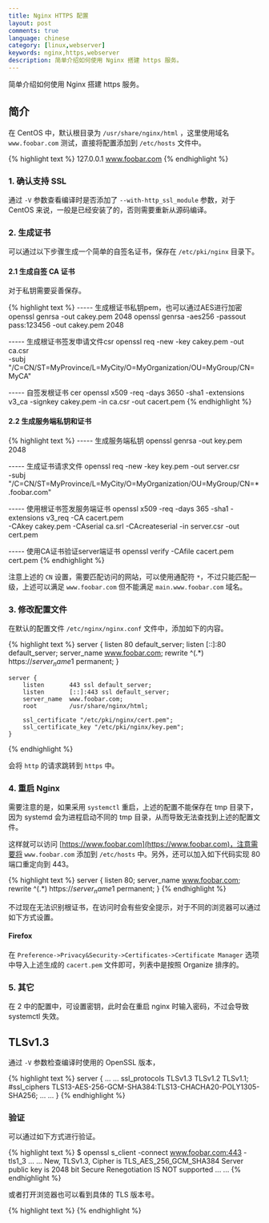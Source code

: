 ```yaml
---
title: Nginx HTTPS 配置
layout: post
comments: true
language: chinese
category: [linux,webserver]
keywords: nginx,https,webserver
description: 简单介绍如何使用 Nginx 搭建 https 服务。
---
```


简单介绍如何使用 Nginx 搭建 https 服务。

<!-- more -->

## 简介

在 CentOS 中，默认根目录为 `/usr/share/nginx/html` ，这里使用域名 `www.foobar.com` 测试，直接将配置添加到 `/etc/hosts` 文件中。

{% highlight text %}
127.0.0.1   www.foobar.com
{% endhighlight %}

### 1. 确认支持 SSL

通过 `-V` 参数查看编译时是否添加了 `--with-http_ssl_module` 参数，对于 CentOS 来说，一般是已经安装了的，否则需要重新从源码编译。

### 2. 生成证书

可以通过以下步骤生成一个简单的自签名证书，保存在 `/etc/pki/nginx` 目录下。

#### 2.1 生成自签 CA 证书

对于私钥需要妥善保存。

{% highlight text %}
----- 生成根证书私钥pem，也可以通过AES进行加密
openssl genrsa -out cakey.pem 2048
openssl genrsa -aes256 -passout pass:123456 -out cakey.pem 2048

----- 生成根证书签发申请文件csr
openssl req -new -key cakey.pem -out ca.csr    \
	-subj "/C=CN/ST=MyProvince/L=MyCity/O=MyOrganization/OU=MyGroup/CN=MyCA"

----- 自签发根证书 cer
openssl x509 -req -days 3650 -sha1 -extensions v3_ca -signkey cakey.pem -in ca.csr -out cacert.pem
{% endhighlight %}

#### 2.2 生成服务端私钥和证书

{% highlight text %}
----- 生成服务端私钥
openssl genrsa -out key.pem 2048

----- 生成证书请求文件
openssl req -new -key key.pem -out server.csr  \
	-subj "/C=CN/ST=MyProvince/L=MyCity/O=MyOrganization/OU=MyGroup/CN=*.foobar.com"

----- 使用根证书签发服务端证书
openssl x509 -req -days 365 -sha1 -extensions v3_req -CA cacert.pem     \
	-CAkey cakey.pem -CAserial ca.srl -CAcreateserial -in server.csr -out cert.pem

----- 使用CA证书验证server端证书
openssl verify -CAfile cacert.pem cert.pem
{% endhighlight %}

注意上述的 `CN` 设置，需要匹配访问的网站，可以使用通配符 `*`，不过只能匹配一级，上述可以满足 `www.foobar.com` 但不能满足 `main.www.foobar.com` 域名。

### 3. 修改配置文件

在默认的配置文件 `/etc/nginx/nginx.conf` 文件中，添加如下的内容。

{% highlight text %}
    server {
        listen       80 default_server;
        listen       [::]:80 default_server;
        server_name  www.foobar.com;
        rewrite ^(.*) https://$server_name$1 permanent;
    }

    server {
        listen       443 ssl default_server;
        listen       [::]:443 ssl default_server;
        server_name  www.foobar.com;
        root         /usr/share/nginx/html;

        ssl_certificate "/etc/pki/nginx/cert.pem";
        ssl_certificate_key "/etc/pki/nginx/key.pem";
    }
{% endhighlight %}

会将 `http` 的请求跳转到 `https` 中。

### 4. 重启 Nginx

需要注意的是，如果采用 ```systemctl``` 重启，上述的配置不能保存在 tmp 目录下，因为 systemd 会为进程启动不同的 tmp 目录，从而导致无法查找到上述的配置文件。

这样就可以访问 [https://www.foobar.com](https://www.foobar.com)，注意需要将 ```www.foobar.com``` 添加到 ```/etc/hosts``` 中。另外，还可以加入如下代码实现 80 端口重定向到 443。

{% highlight text %}
server {
    listen 80;
    server_name www.foobar.com;
    rewrite ^(.*) https://$server_name$1 permanent;
}
{% endhighlight %}

不过现在无法识别根证书，在访问时会有些安全提示，对于不同的浏览器可以通过如下方式设置。

#### Firefox

在 `Preference->Privacy&Security->Certificates->Certificate Manager` 选项中导入上述生成的 `cacert.pem` 文件即可，列表中是按照 Organize 排序的。

### 5. 其它

在 2 中的配置中，可设置密钥，此时会在重启 nginx 时输入密码，不过会导致 systemctl 失效。

## TLSv1.3

通过 `-V` 参数检查编译时使用的 OpenSSL 版本，<!-- 一般 -->

{% highlight text %}
server {
	... ...
	ssl_protocols TLSv1.3 TLSv1.2 TLSv1.1;
	#ssl_ciphers TLS13-AES-256-GCM-SHA384:TLS13-CHACHA20-POLY1305-SHA256;
	... ...
}
{% endhighlight %}

<!--
ssl_prefer_server_ciphers  on; # 优先选择服务端加密套件，建议关闭由客户端选择


    ssl_early_data on; # 0-RTT，若担心安全问题可关掉
    ssl_stapling   on; # 如果用CDN的证书需去掉这两行
    ssl_stapling_verify on;
-->

### 验证

可以通过如下方式进行验证。

{% highlight text %}
$ openssl s_client -connect www.foobar.com:443 -tls1_3
... ...
New, TLSv1.3, Cipher is TLS_AES_256_GCM_SHA384
Server public key is 2048 bit
Secure Renegotiation IS NOT supported
... ...
{% endhighlight %}

或者打开浏览器也可以看到具体的 TLS 版本号。


<!--
## 优化

nginx下https配置的优化点，主要有:

    session ticket
    session id cache
    ocsp stapling
    http KeepAlive
    ECDHE等ciphersuite优化
    openssl 编译优化

https://blog.helong.info/blog/2015/05/08/https-config-optimize-in-nginx/
-->


{% highlight text %}
{% endhighlight %}
